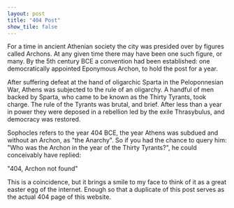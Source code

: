 ```yaml
---
layout: post
title: "404 Post"
show_tile: false
---
```


For a time in ancient Athenian society the city was presided over by figures called Archons. At any given time there may have been one such figure, or many. By the 5th century BCE a convention had been established: one democratically appointed Eponymous Archon, to hold the post for a year. 

After suffering defeat at the hand of oligarchic Sparta in the Peloponnesian War, Athens was subjected to the rule of an oligarchy. A handful of men backed by Sparta, who came to be known as the Thirty Tyrants, took charge. The rule of the Tyrants was brutal, and brief. After less than a year in power they were deposed in a rebellion led by the exile Thrasybulus, and democracy was restored.

Sophocles refers to the year 404 BCE, the year Athens was subdued and without an Archon, as "the Anarchy". So if you had the chance to query him: "Who was the Archon in the year of the Thirty Tyrants?", he could conceivably have replied:

"404, Archon not found"


This is a coincidence, but it brings a smile to my face to think of it as a great easter egg of the internet. Enough so that a duplicate of this post serves as the actual 404 page of this website.
